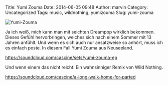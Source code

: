 Title: Yumi Zouma
Date: 2014-06-05 09:48
Author: marvin
Category: Uncategorized
Tags: music, wildnothing, yumizouma
Slug: yumi-zouma

![Yumi-Zouma]({filename}/images/Yumi-Zouma.jpg)

Ja ich weiß, mich kann man mit seichten Dreampop wirklich bekommen.
Dieses Gefühl hervorbringen, welches sich nach einem Sommer mit 13
Jahren anfühlt. Und wenn es sich auch nur ansatzweise so anhört, muss
ich es einfach poste. In diesem Fall Yumi Zouma aus Neuseeland.

https://soundcloud.com/cascine/sets/yumi-zouma-ep

Und wenn einem das nicht reicht: Ein wahnsinniger Remix von Wild
Nothing.

https://soundcloud.com/cascine/a-long-walk-home-for-parted

